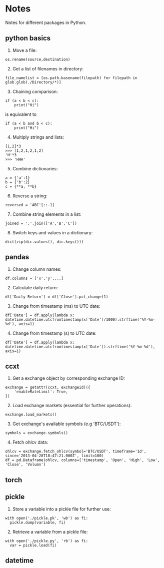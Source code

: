 # Notes
Notes for different packages in Python.

## python basics
1. Move a file:
```
os.rename(source,destination)
```
2. Get a list of filenames in directory:
```
file_namelist = [os.path.basename(filepath) for filepath in glob.glob(./Directory/*)]
```
3. Chaining comparison:
```
if (a < b < c):
    print("Hi")
```
is equivalent to
```
if (a < b and b < c):
    print("Hi")
```
4. Multiply strings and lists:
```
[1,2]*3
>>> [1,2,1,2,1,2]
'H'*3
>>> 'HHH'
```
5. Combine dictionaries:
```
a = {'a':1}
b = {'b':2}
c = {**a, **b}
```
6. Reverse a string:
```
reversed = 'ABC'[::-1]
```
7. Combine string elements in a list:
```
joined = ','.join(['A','B','C'])
```
8. Switch keys and values in a dictionary:
```
dict(zip(dic.values(), dic.keys()))
```

## pandas
1. Change column names:
```
df.columns = ['x','y',...]
```
2. Calculate daily return:
```
df['Daily Return'] = df['Close'].pct_change(1)
```
3. Change from timestamp (ms) to UTC date:
```
df['Date'] = df.apply(lambda x: datetime.datetime.utcfromtimestamp(x['Date']/1000).strftime('%Y-%m-%d'), axis=1)
```
4. Change from timestamp (s) to UTC date:
```
df['Date'] = df.apply(lambda x: datetime.datetime.utcfromtimestamp(x['Date']).strftime('%Y-%m-%d'), axis=1)
```
## ccxt
1. Get a exchange object by corresponding exchange ID:
```
exchange = getattr(ccxt, exchangeid)({
    'enableRateLimit': True,
})
```
2. Load exchange markets (essential for further operations):
```
exchange.load_markets()
```
3. Get exchange's available symbols (e.g 'BTC/USDT'):
```
symbols = exchange.symbols()
```
4. Fetch ohlcv data:
```
ohlcv = exchange.fetch_ohlcv(symbol='BTC/USDT', timeframe='1d', since='2013-04-28T18:47:21.000Z', limit=100)
df = pd.Dataframe(ohlcv, columns=['timestamp', 'Open', 'High', 'Low', 'Close', 'Volumn']
```
## torch

## pickle
1. Store a variable into a pickle file for further use:
```
with open('./pickle.pk', 'wb') as fi:
  pickle.dump(variable, fi)
```
2. Retrieve a variable from a pickle file:
```
with open('./pickle.py', 'rb') as fi:
  var = pickle.load(fi)
```
## datetime

























